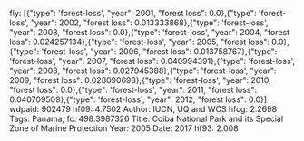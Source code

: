 fly: [{"type": 'forest-loss', "year": 2001, "forest loss": 0.0},{"type": 'forest-loss', "year": 2002, "forest loss": 0.013333868},{"type": 'forest-loss', "year": 2003, "forest loss": 0.0},{"type": 'forest-loss', "year": 2004, "forest loss": 0.024257134},{"type": 'forest-loss', "year": 2005, "forest loss": 0.0},{"type": 'forest-loss', "year": 2006, "forest loss": 0.013758767},{"type": 'forest-loss', "year": 2007, "forest loss": 0.040994391},{"type": 'forest-loss', "year": 2008, "forest loss": 0.027945388},{"type": 'forest-loss', "year": 2009, "forest loss": 0.028090698},{"type": 'forest-loss', "year": 2010, "forest loss": 0.0},{"type": 'forest-loss', "year": 2011, "forest loss": 0.040709509},{"type": 'forest-loss', "year": 2012, "forest loss": 0.0}]
wdpaid: 902479
hf09: 4.7502
Author: IUCN, UQ and WCS
hfcg: 2.2698
Tags: Panama;
fc: 498.3987326
Title: Coiba National Park and its Special Zone of Marine Protection
Year: 2005
Date: 2017
hf93: 2.008
